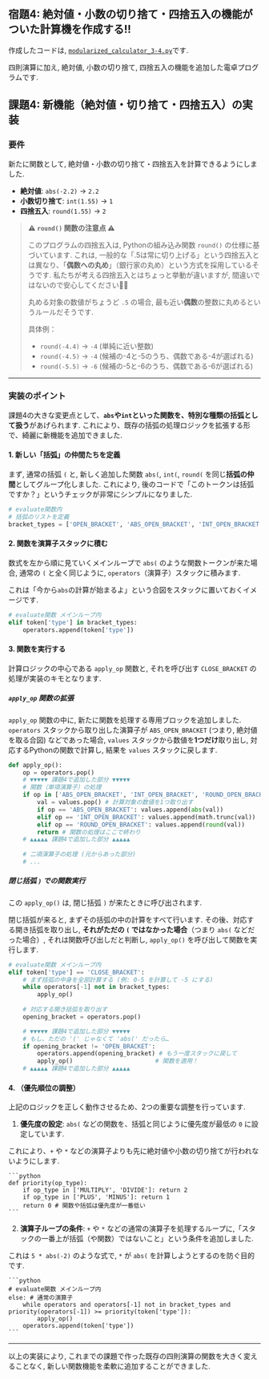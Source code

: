 ## 宿題4: 絶対値・小数の切り捨て・四捨五入の機能がついた計算機を作成する!!

作成したコードは, [`modularized_calculator_3-4.py`](modularized_calculator_3-4.py)です.


四則演算に加え, 絶対値, 小数の切り捨て, 四捨五入の機能を追加した電卓プログラムです.


## 課題4: 新機能（絶対値・切り捨て・四捨五入）の実装

### 要件

新たに関数として, 絶対値・小数の切り捨て・四捨五入を計算できるようにしました.

- **絶対値**: `abs(-2.2)` → `2.2`
- **小数切り捨て**: `int(1.55)` → `1`
- **四捨五入**: `round(1.55)` → `2`

> **⚠️ `round()` 関数の注意点 ⚠️**
> 
> このプログラムの四捨五入は, Pythonの組み込み関数 `round()` の仕様に基づいています.
> これは, 一般的な「.5は常に切り上げる」という四捨五入とは異なり、「**偶数への丸め**」（銀行家の丸め）という方式を採用しているそうです. 私たちが考える四捨五入とはちょっと挙動が違いますが, 間違いではないので安心してください😮‍💨
> 
> 丸める対象の数値がちょうど `.5` の場合, 最も近い**偶数**の整数に丸めるというルールだそうです.
> 
> 具体例：
> * `round(-4.4)` → `-4` (単純に近い整数)
> * `round(-4.5)` → `-4` (候補の-4と-5のうち、偶数である-4が選ばれる)
> * `round(-5.5)` → `-6` (候補の-5と-6のうち、偶数である-6が選ばれる)

---

### 実装のポイント

課題4の大きな変更点として、**`abs`や`int`といった関数を、特別な種類の括弧として扱う**があげられます. これにより、既存の括弧の処理ロジックを拡張する形で、綺麗に新機能を追加できました.

#### 1. 新しい「括弧」の仲間たちを定義

まず, 通常の括弧 `(` と, 新しく追加した関数 `abs(`, `int(`, `round(` を同じ**括弧の仲間**としてグループ化しました. これにより, 後のコードで「このトークンは括弧ですか？」というチェックが非常にシンプルになりました.

```python
# evaluate関数内
# 括弧のリストを定義
bracket_types = ['OPEN_BRACKET', 'ABS_OPEN_BRACKET', 'INT_OPEN_BRACKET', 'ROUND_OPEN_BRACKET']
```

#### 2. 関数を演算子スタックに積む

数式を左から順に見ていくメインループで `abs(` のような関数トークンが来た場合, 通常の `(` と全く同じように, `operators`（演算子）スタックに積みます.

これは「今から`abs`の計算が始まるよ」という合図をスタックに置いておくイメージです.

```python
# evaluate関数 メインループ内
elif token['type'] in bracket_types:
    operators.append(token['type'])
```

#### 3. 関数を実行する

計算ロジックの中心である `apply_op` 関数と, それを呼び出す `CLOSE_BRACKET` の処理が実装のキモとなります.

##### `apply_op` 関数の拡張

`apply_op` 関数の中に, 新たに関数を処理する専用ブロックを追加しました. `operators` スタックから取り出した演算子が `ABS_OPEN_BRACKET` (つまり, 絶対値を取る合図) などであった場合, `values` スタックから数値を**1つだけ**取り出し, 対応するPythonの関数で計算し, 結果を `values` スタックに戻します.

```python
def apply_op():
    op = operators.pop()
    # ▼▼▼▼▼ 課題4で追加した部分 ▼▼▼▼▼
    # 関数（単項演算子）の処理
    if op in ['ABS_OPEN_BRACKET', 'INT_OPEN_BRACKET', 'ROUND_OPEN_BRACKET']:
        val = values.pop() # 計算対象の数値を1つ取り出す
        if op == 'ABS_OPEN_BRACKET': values.append(abs(val))
        elif op == 'INT_OPEN_BRACKET': values.append(math.trunc(val))
        elif op == 'ROUND_OPEN_BRACKET': values.append(round(val))
        return # 関数の処理はここで終わり
    # ▲▲▲▲▲ 課題4で追加した部分 ▲▲▲▲▲
    
    # 二項演算子の処理 (元からあった部分)
    # ...
```

##### 閉じ括弧 `)` での関数実行

この `apply_op()` は, 閉じ括弧 `)` が来たときに呼び出されます.

閉じ括弧が来ると, まずその括弧の中の計算をすべて行います. その後、対応する開き括弧を取り出し, **それがただの `(` ではなかった場合**（つまり `abs(` などだった場合）, それは関数呼び出しだと判断し, `apply_op()` を呼び出して関数を実行します.

```python
# evaluate関数 メインループ内
elif token['type'] == 'CLOSE_BRACKET':
    # まず括弧の中身を全部計算する (例: 0-5 を計算して -5 にする)
    while operators[-1] not in bracket_types:
        apply_op()
    
    # 対応する開き括弧を取り出す
    opening_bracket = operators.pop()

    # ▼▼▼▼▼ 課題4で追加した部分 ▼▼▼▼▼
    # もし、ただの '(' じゃなくて 'abs(' だったら…
    if opening_bracket != 'OPEN_BRACKET':
        operators.append(opening_bracket) # もう一度スタックに戻して
        apply_op()                       # 関数を適用！
    # ▲▲▲▲▲ 課題4で追加した部分 ▲▲▲▲▲
```

#### 4. （優先順位の調整）

上記のロジックを正しく動作させるため、2つの重要な調整を行っています.

1.  **優先度の設定**: `abs(` などの関数を、括弧と同じように優先度が最低の `0` に設定しています. 

これにより、`+` や `*` などの演算子よりも先に絶対値や小数の切り捨てが行われないようにします.

    ```python
    def priority(op_type):
        if op_type in ['MULTIPLY', 'DIVIDE']: return 2
        if op_type in ['PLUS', 'MINUS']: return 1
        return 0 # 関数や括弧は優先度が一番低い
    ```

2.  **演算子ループの条件**: `+` や `*` などの通常の演算子を処理するループに,「スタックの一番上が括弧（や関数）ではないこと」という条件を追加しました. 

これは `5 * abs(-2)` のような式で, `*` が `abs(` を計算しようとするのを防ぐ目的です.

    ```python
    # evaluate関数 メインループ内
    else: # 通常の演算子
        while operators and operators[-1] not in bracket_types and priority(operators[-1]) >= priority(token['type']):
            apply_op()
        operators.append(token['type'])
    ```

---

以上の実装により, これまでの課題で作った既存の四則演算の関数を大きく変えることなく, 新しい関数機能を柔軟に追加することができました.